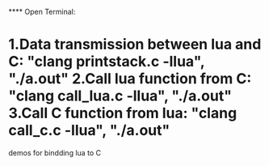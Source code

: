 **** Open Terminal:

1.Data transmission between lua and C: "clang printstack.c -llua", "./a.out"
2.Call lua function from C: "clang call_lua.c -llua", "./a.out"
3.Call C function from lua: "clang call_c.c -llua", "./a.out"
================

demos for bindding lua to C
